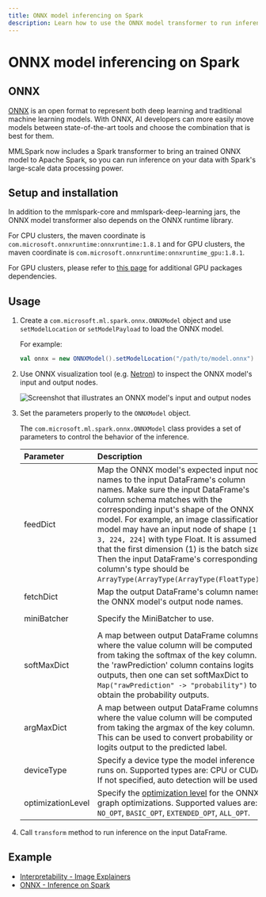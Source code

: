 ```yaml
---
title: ONNX model inferencing on Spark
description: Learn how to use the ONNX model transformer to run inference for an ONNX model on Spark.
---
```


# ONNX model inferencing on Spark

## ONNX

[ONNX](https://onnx.ai/) is an open format to represent both deep learning and traditional machine learning models. With ONNX, AI developers can more easily move models between state-of-the-art tools and choose the combination that is best for them.

MMLSpark now includes a Spark transformer to bring an trained ONNX model to Apache Spark, so you can run inference on your data with Spark's large-scale data processing power.

## Setup and installation

In addition to the mmlspark-core and mmlspark-deep-learning jars, the ONNX model transformer also depends on the ONNX runtime library.

For CPU clusters, the maven coordinate is `com.microsoft.onnxruntime:onnxruntime:1.8.1` and for GPU clusters, the maven coordinate is `com.microsoft.onnxruntime:onnxruntime_gpu:1.8.1`.

For GPU clusters, please refer to [this page](https://onnxruntime.ai/docs/reference/execution-providers/CUDA-ExecutionProvider.html#requirements) for additional GPU packages dependencies.

## Usage

1. Create a `com.microsoft.ml.spark.onnx.ONNXModel` object and use `setModelLocation` or `setModelPayload` to load the ONNX model.

    For example:

    ```scala
    val onnx = new ONNXModel().setModelLocation("/path/to/model.onnx")
    ```

2. Use ONNX visualization tool (e.g. [Netron](https://netron.app/)) to inspect the ONNX model's input and output nodes.

    ![Screenshot that illustrates an ONNX model's input and output nodes](https://mmlspark.blob.core.windows.net/graphics/ONNXModelInputsOutputs.png)

3. Set the parameters properly to the `ONNXModel` object.

    The `com.microsoft.ml.spark.onnx.ONNXModel` class provides a set of parameters to control the behavior of the inference.

    | Parameter         | Description                                                                                                                                                                                                                                                                                                                                                                                                                                                                                     | Default Value                                  |
    |:------------------|:------------------------------------------------------------------------------------------------------------------------------------------------------------------------------------------------------------------------------------------------------------------------------------------------------------------------------------------------------------------------------------------------------------------------------------------------------------------------------------------------|:-----------------------------------------------|
    | feedDict          | Map the ONNX model's expected input node names to the input DataFrame's column names. Make sure the input DataFrame's column schema matches with the corresponding input's shape of the ONNX model. For example, an image classification model may have an input node of shape `[1, 3, 224, 224]` with type Float. It is assumed that the first dimension (1) is the batch size. Then the input DataFrame's corresponding column's type should be `ArrayType(ArrayType(ArrayType(FloatType)))`. | None                                           |
    | fetchDict         | Map the output DataFrame's column names to the ONNX model's output node names.                                                                                                                                                                                                                                                                                                                                                                                                                  | None                                           |
    | miniBatcher       | Specify the MiniBatcher to use.                                                                                                                                                                                                                                                                                                                                                                                                                                                                 | `FixedMiniBatchTransformer` with batch size 10 |
    | softMaxDict       | A map between output DataFrame columns, where the value column will be computed from taking the softmax of the key column. If the 'rawPrediction' column contains logits outputs, then one can set softMaxDict to `Map("rawPrediction" -> "probability")` to obtain the probability outputs.                                                                                                                                                                                                    | None                                           |
    | argMaxDict        | A map between output DataFrame columns, where the value column will be computed from taking the argmax of the key column. This can be used to convert probability or logits output to the predicted label.                                                                                                                                                                                                                                                                                      | None                                           |
    | deviceType        | Specify a device type the model inference runs on. Supported types are: CPU or CUDA. If not specified, auto detection will be used.                                                                                                                                                                                                                                                                                                                                                             | None                                           |
    | optimizationLevel | Specify the [optimization level](https://onnxruntime.ai/docs/resources/graph-optimizations.html#graph-optimization-levels) for the ONNX graph optimizations. Supported values are: `NO_OPT`, `BASIC_OPT`, `EXTENDED_OPT`, `ALL_OPT`.                                                                                                                                                                                                                                                            | `ALL_OPT`                                      |

4. Call `transform` method to run inference on the input DataFrame.

## Example

- [Interpretability - Image Explainers](../notebooks/Interpretability%20-%20Image%20Explainers.ipynb)
- [ONNX - Inference on Spark](../notebooks/ONNX%20-%20Inference%20on%20Spark.ipynb)
